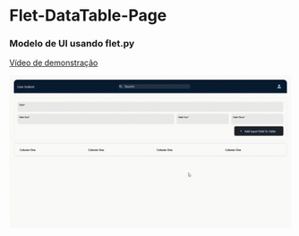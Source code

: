 # Flet-DataTable-Page
### Modelo de UI usando flet.py

[Vídeo de demonstração](https://youtu.be/ppvhgP2plMg?si=clmLHeMuFQosytNG)

![](exemplo-gif.gif)
